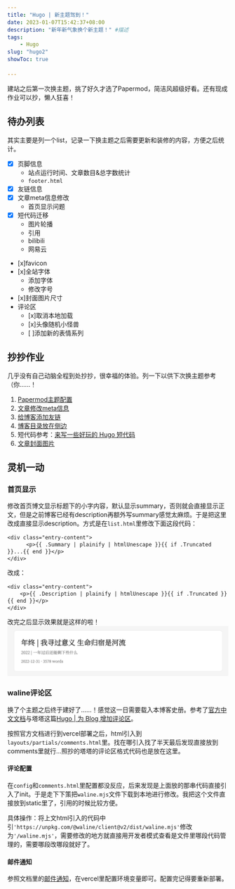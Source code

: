 ```yaml
---
title: "Hugo | 新主题驾到！"
date: 2023-01-07T15:42:37+08:00
description: "新年新气象换个新主题！" #描述
tags: 
    - Hugo
slug: "hugo2"
showToc: true

---
```

建站之后第一次换主题，挑了好久才选了Papermod，简洁风超级好看。还有现成作业可以抄，懒人狂喜！

## 待办列表
其实主要是列一个list，记录一下换主题之后需要更新和装修的内容，方便之后统计。
- [x] 页脚信息
    - 站点运行时间、文章数目&总字数统计
    - ```footer.html```
- [x] 友链信息
- [x] 文章meta信息修改
    - 首页显示问题
- [x] 短代码迁移
    - 图片轮播
    - 引用
    - bilibili
    - 网易云
- [x]favicon
- [x]全站字体
    - 添加字体
    - 修改字号
- [x]封面图片尺寸
- 评论区
    - [x]取消本地加载
    - [x]头像随机小怪兽
    - [ ]添加新的表情系列


## 抄抄作业
几乎没有自己动脑全程到处抄抄，很幸福的体验。列一下以供下次换主题参考（你……！
1. [Papermod主题配置](https://www.sulvblog.cn/posts/blog/build_hugo)
2. [文章修改meta信息](https://www.sulvblog.cn/posts/blog/hugo_postmeta/)
3. [给博客添加友链](https://www.sulvblog.cn/posts/blog/hugo_link/)
4. [博客目录放在侧边](https://www.sulvblog.cn/posts/blog/hugo_toc_side/)
5. 短代码参考：[来写一些好玩的 Hugo 短代码](https://irithys.com/p/hugo-shortcode-list/)
6. [文章封面图片](https://www.sulvblog.cn/posts/blog/img_right/)
## 灵机一动
### 首页显示
修改首页博文显示标题下的小字内容，默认显示summary，否则就会直接显示正文，但是之前博客已经有description再额外写summary感觉太麻烦。于是把这里改成直接显示description。方式是在```list.html```里修改下面这段代码：

```
<div class="entry-content">
      <p>{{ .Summary | plainify | htmlUnescape }}{{ if .Truncated }}...{{ end }}</p>
</div>
```

改成：

```
<div class="entry-content">
    <p>{{ .Description | plainify | htmlUnescape }}{{ if .Truncated }}{{ end }}</p>
</div>
```

改完之后显示效果就是这样的啦！
![ ](18.46.17.png#center)

### waline评论区
换了个主题之后终于建好了……！感觉这一日需要载入本博客史册。参考了[官方中文文档](https://waline.js.org/guide/get-started/)与塔塔这篇[Hugo | 为 Blog 增加评论区](https://mantyke.icu/posts/2021/comment/)。

按照官方文档进行到vercel部署之后，html引入到```layouts/partials/comments.html```里。找在哪引入找了半天最后发现直接放到comments里就行…照抄的塔塔的评论区格式代码也是放在这里。

#### 评论配置
在```config```和```comments.html```里配置都没反应，后来发现是上面放的那串代码直接引入了init。于是走下下策把```waline.mjs```文件下载到本地进行修改。我把这个文件直接放到static里了，引用的时候比较方便。

具体操作：将上文html引入的代码中引```'https://unpkg.com/@waline/client@v2/dist/waline.mjs'```修改为```'/waline.mjs'```，需要修改的地方就直接用开发者模式查看是文件里哪段代码管理的，需要哪段改哪段就好了。

#### 邮件通知
参照文档里的[邮件通知](https://waline.js.org/guide/features/notification.html#%E9%82%AE%E4%BB%B6%E9%80%9A%E7%9F%A5)，在vercel里配置环境变量即可。配置完记得要重新部署。